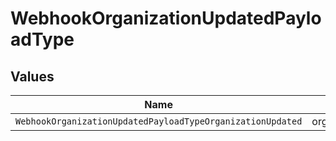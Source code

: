 # WebhookOrganizationUpdatedPayloadType


## Values

| Name                                                       | Value                                                      |
| ---------------------------------------------------------- | ---------------------------------------------------------- |
| `WebhookOrganizationUpdatedPayloadTypeOrganizationUpdated` | organization.updated                                       |